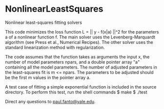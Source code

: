 # NonlinearLeastSquares
Nonlinear least-squares fitting solvers

This code minimizes the loss function L = || y - f(x|a) ||^2 for the parameters a of a nonlinear function f.
The main solver uses the Levenberg-Marquardt algorithm (see Press et al., Numerical Recipes).
The other solver uses the standard linearization method with regularization.

The code assumes that the function takes as arguments the input x, the number of model parameters npars, and a double pointer array "a" containing all the model parameters.  The number of adjusted parameters in the least-squares fit is m <= npars.  The parameters to be adjusted should be the first m values in the pointer array a.  

A test case of fitting a simple exponential function is included in the source directory.
To perform this test, run the shell commands
$ make
$ ./test

Direct any questions to paul.fanto@yale.edu.


